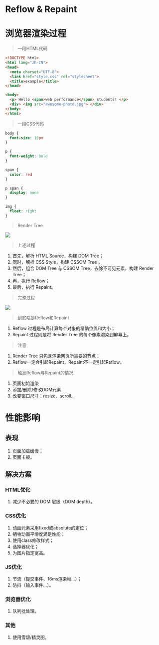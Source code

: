 # Reflow & Repaint

# 浏览器渲染过程

> 一段HTML代码

```html
<!DOCTYPE html>
<html lang="zh-CN">
<head>
  <meta charset="UTF-8">
  <link href="style.css" rel="stylesheet">
  <title>example</title>
</head>

<body>
  <p> Hello <span>web performance</span> students! </p>
  <div> <img src="awesome-photo.jpg"> </div>
</body>
</html>
```

> 一段CSS代码

```css
body {
  font-size: 16px
}

p {
  font-weight: bold
}

span {
  color: red
}

p span {
  display: none
}

img {
  float: right
}
```

> Render Tree

![](https://s2.loli.net/2022/03/31/jzC1gpvaE8AoI7P.png)

> 上述过程

1. 首先，解析 HTML Source，构建 DOM Tree；
2. 同时，解析 CSS Style，构建 CSSOM Tree；
3. 然后，组合 DOM Tree 与 CSSOM Tree，去除不可见元素，构建 Render Tree；
4. 再，执行 Reflow；
5. 最后，执行 Repaint。

> 完整过程

![](https://s2.loli.net/2022/03/31/WbMVYXpmLuBfF6y.png)

> 到底啥是Reflow和Repaint

1. Reflow 过程是布局计算每个对象的精确位置和大小；
2. Repaint 过程则是将 Render Tree 的每个像素渲染到屏幕上。

> 注意

1. Render Tree 只包含渲染网页所需要的节点；
2. Reflow一定会引起Repaint，Repaint不一定引起Reflow。

> 触发Reflow与Repaint的情况

1. 页面初始渲染
2. 添加/删除/修改DOM元素
3. 改变窗口尺寸：resize、scroll…

# 性能影响

## 表现

1. 页面加载缓慢；
2. 页面卡顿。

## 解决方案

### HTML优化

1. 减少不必要的 DOM 层级（DOM depth）。

### CSS优化

1. 动画元素采用fixed或absolute的定位；
2. 牺牲动画平滑度满足性能；
3. 使用class修改样式；
4. 选择器优化；
5. 为图片指定宽高。

### JS优化

1. 节流（提交事件、16ms渲染帧…）；
2. 防抖（输入事件…）。

### 浏览器优化

1. 队列批处理。

### 其他

1. 使用雪碧/精灵图。